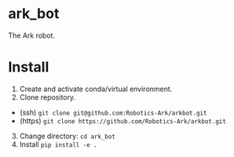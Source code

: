 # ark_bot

The Ark robot.

# Install

1. Create and activate conda/virtual environment.
2. Clone repository.
  - (ssh) `git clone git@github.com:Robotics-Ark/arkbot.git`
  - (https) `git clone https://github.com/Robotics-Ark/arkbot.git`
3. Change directory: `cd ark_bot`
4. Install `pip install -e .`
